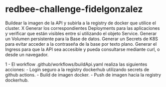# redbee-challenge-fidelgonzalez

Buildear la imagen de la API y subirla a la registry de docker que utilice el cluster. X
Generar los correspondientes Deployments para las aplicaciones y verificar que están visibles entre sí utilizando el objeto Service.
Generar un Volumen persistente para la Base de datos.
Generar un Secrets de K8S para evitar acceder a la contraseña de la base por texto plano.
Generar el Ingress para que la API sea accesible y pueda consultarse mediante curl, o desde un navegador.

1 - El workflow .github/workflows/buildApi.yaml realiza las siguientes acciones:
    - Login seguro a la registry dockerhub utilizando secrets de github actions. 
    - Build de imagen docker.
    - Push de imagen hacia la registry dockerhub. 
